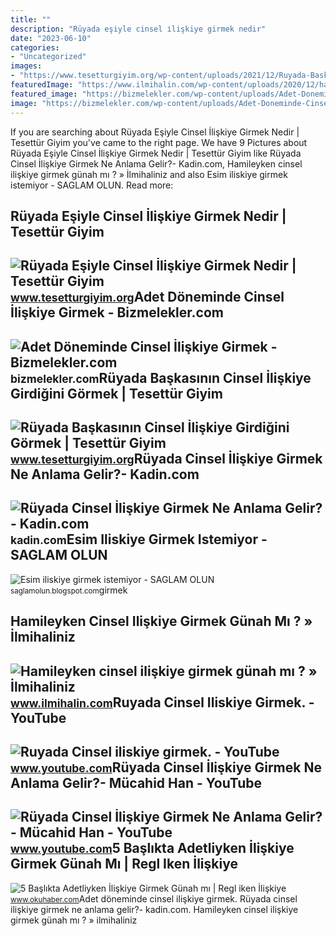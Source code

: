 ```yaml
---
title: ""
description: "Rüyada eşiyle cinsel i̇lişkiye girmek nedir"
date: "2023-06-10"
categories:
- "Uncategorized"
images:
- "https://www.tesetturgiyim.org/wp-content/uploads/2021/12/Ruyada-Baskasinin-Cinsel-Iliskiye-Girdigini-Gormek.jpg"
featuredImage: "https://www.ilmihalin.com/wp-content/uploads/2020/12/hamileyken-cinsel-iliskiye-girmek-gunah-mi-800x445.jpg"
featured_image: "https://bizmelekler.com/wp-content/uploads/Adet-Doneminde-Cinsel-Iliskiye-Girmek.jpg"
image: "https://bizmelekler.com/wp-content/uploads/Adet-Doneminde-Cinsel-Iliskiye-Girmek.jpg"
---
```


If you are searching about Rüyada Eşiyle Cinsel İlişkiye Girmek Nedir | Tesettür Giyim you've came to the right page. We have 9 Pictures about Rüyada Eşiyle Cinsel İlişkiye Girmek Nedir | Tesettür Giyim like Rüyada Cinsel İlişkiye Girmek Ne Anlama Gelir?- Kadin.com, Hamileyken cinsel ilişkiye girmek günah mı ? » İlmihaliniz and also Esim iliskiye girmek istemiyor - SAGLAM OLUN. Read more:

Rüyada Eşiyle Cinsel İlişkiye Girmek Nedir | Tesettür Giyim
-----------------------------------------------------------

 ![Rüyada Eşiyle Cinsel İlişkiye Girmek Nedir | Tesettür Giyim](https://www.tesetturgiyim.org/wp-content/uploads/2021/12/Ruyada-Esiyle-Cinsel-Iliskiye-Girmek-Nedir-390x220.jpg) <small>www.tesetturgiyim.org</small>Adet Döneminde Cinsel İlişkiye Girmek - Bizmelekler.com
-------------------------------------------------------

 ![Adet Döneminde Cinsel İlişkiye Girmek - Bizmelekler.com](https://bizmelekler.com/wp-content/uploads/Adet-Doneminde-Cinsel-Iliskiye-Girmek.jpg) <small>bizmelekler.com</small>Rüyada Başkasının Cinsel İlişkiye Girdiğini Görmek | Tesettür Giyim
-------------------------------------------------------------------

 ![Rüyada Başkasının Cinsel İlişkiye Girdiğini Görmek | Tesettür Giyim](https://www.tesetturgiyim.org/wp-content/uploads/2021/12/Ruyada-Baskasinin-Cinsel-Iliskiye-Girdigini-Gormek.jpg) <small>www.tesetturgiyim.org</small>Rüyada Cinsel İlişkiye Girmek Ne Anlama Gelir?- Kadin.com
---------------------------------------------------------

 ![Rüyada Cinsel İlişkiye Girmek Ne Anlama Gelir?- Kadin.com](https://cdn.kadin.com/images/posts/7/8/6/ruyada-cinsel-iliskiye-girmek-ne-anlama-gelir-1561554225.jpg) <small>kadin.com</small>Esim Iliskiye Girmek Istemiyor - SAGLAM OLUN
--------------------------------------------

 ![Esim iliskiye girmek istemiyor - SAGLAM OLUN](https://1.bp.blogspot.com/-wOme2b6pWG0/WlyYyhPo0AI/AAAAAAAAGBk/az32JDVgt5E2ULLxmGDbxz55K85Ebk5ygCLcBGAs/w1200-h630-p-k-no-nu/EYer_bir_erkek_eYiyle_cinsel_iliYkiye_girmek_istemiyorsa_ne_yapmak_gerekir_1.jpg) <small>saglamolun.blogspot.com</small>girmek

Hamileyken Cinsel Ilişkiye Girmek Günah Mı ? » İlmihaliniz
----------------------------------------------------------

 ![Hamileyken cinsel ilişkiye girmek günah mı ? » İlmihaliniz](https://www.ilmihalin.com/wp-content/uploads/2020/12/hamileyken-cinsel-iliskiye-girmek-gunah-mi-800x445.jpg) <small>www.ilmihalin.com</small>Ruyada Cinsel Iliskiye Girmek. - YouTube
----------------------------------------

 ![Ruyada Cinsel iliskiye girmek. - YouTube](https://i.ytimg.com/vi/f0Ki7l0BbE0/maxresdefault.jpg?sqp=-oaymwEmCIAKENAF8quKqQMa8AEB-AHUBoAC4AOKAgwIABABGBMgTyh_MA8=&rs=AOn4CLB5ZM8j4ktwbBJGt3Ucn8_GlgZ5Gg) <small>www.youtube.com</small>Rüyada Cinsel İlişkiye Girmek Ne Anlama Gelir?- Mücahid Han - YouTube
---------------------------------------------------------------------

 ![Rüyada Cinsel İlişkiye Girmek Ne Anlama Gelir?- Mücahid Han - YouTube](https://i.ytimg.com/vi/pknVF7Q-C_w/maxresdefault.jpg) <small>www.youtube.com</small>5 Başlıkta Adetliyken İlişkiye Girmek Günah Mı | Regl Iken İlişkiye
-------------------------------------------------------------------

 ![5 Başlıkta Adetliyken İlişkiye Girmek Günah mı | Regl iken İlişkiye](https://www.okuhaber.com/wp-content/uploads/2022/05/adetliyken-iliskiye-girmek-regl-iken-iliskiye-girmek-4.jpg) <small>www.okuhaber.com</small>Adet döneminde cinsel i̇lişkiye girmek. Rüyada cinsel i̇lişkiye girmek ne anlama gelir?- kadin.com. Hamileyken cinsel ilişkiye girmek günah mı ? » i̇lmihaliniz
